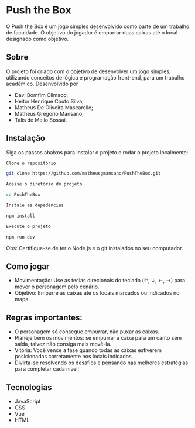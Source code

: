 # Push the Box

O Push the Box é um jogo simples desenvolvido como parte de um trabalho de faculdade. O objetivo do jogador é empurrar duas caixas até o local designado como objetivo.

## Sobre

O projeto foi criado com o objetivo de desenvolver um jogo simples, utilizando conceitos de lógica e programação front-end, para um trabalho acadêmico.
Desenvolvido por 
- Davi Bomfim Climaco;
- Heitor Henrique Couto Silva;
- Matheus De Oliveira Mascarello;
- Matheus Gregorio Mansano;
- Talis de Mello Sossai.

## Instalação

Siga os passos abaixos para instalar o projeto e rodar o projeto localmente:
```bash
Clone o repositório
```
```sh
git clone https://github.com/matheusgmansano/PushTheBox.git
```

```bash
Acesse o diretório do projeto
```
```sh
cd PushTheBox
```

```bash
Instale as depedências
```
```sh
npm install
```

```bash
Execute o projeto
```
```sh
npm run dev
```
Obs: Certifique-se de ter o Node.js e o git instalados no seu computador.

## Como jogar

  - Movimentação: Use as teclas direcionais do teclado (↑, ↓, ←, →) para mover o personagem pelo cenário.
  - Objetivo: Empurre as caixas até os locais marcados ou indicados no mapa.

## Regras importantes:

  - O personagem só consegue empurrar, não puxar as caixas.
  - Planeje bem os movimentos: se empurrar a caixa para um canto sem saída, talvez não consiga mais movê-la.
  - Vitória: Você vence a fase quando todas as caixas estiverem posicionadas corretamente nos locais indicados.
  - Divirta-se resolvendo os desafios e pensando nas melhores estratégias para completar cada nível!

## Tecnologias

  - JavaScript
  - CSS
  - Vue
  - HTML
  
